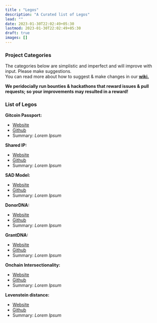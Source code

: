 ```yaml
---
title : "Legos"
description: "A Curated list of Legos"
lead: ""
date: 2023-01-30T22:02:49+05:30
lastmod: 2023-01-30T22:02:49+05:30
draft: true
images: []
---
```


### Project Categories

The categories below are simplistic and imperfect and will improve with input.  Please make suggestions.  
You can read more about how to suggest & make changes in our **[wiki.](https://github.com/OpenDataforWeb3/Resources/wiki)**

**We peridocially run bounties & hackathons that reward issues & pull requests; so your improvements may resulted in a reward!**

### List of Legos

**Gitcoin Passport:**
- [Website](https://www.something.org/)
- [Github](https://github.com/Something)
- Summary: *Lorem Ipsum*

**Shared IP:**
- [Website](https://www.something.org/)
- [Github](https://github.com/Something)
- Summary: *Lorem Ipsum*

**SAD Model:**
- [Website](https://www.something.org/)
- [Github](https://github.com/Something)
- Summary: *Lorem Ipsum*

**DonorDNA:**
- [Website](https://www.something.org/)
- [Github](https://github.com/Something)
- Summary: *Lorem Ipsum*

**GrantDNA:**
- [Website](https://www.something.org/)
- [Github](https://github.com/Something)
- Summary: *Lorem Ipsum*

**Onchain Intersectionality:**
- [Website](https://www.something.org/)
- [Github](https://github.com/Something)
- Summary: *Lorem Ipsum*

**Levenstein distance:**
- [Website](https://www.something.org/)
- [Github](https://github.com/Something)
- Summary: *Lorem Ipsum*
